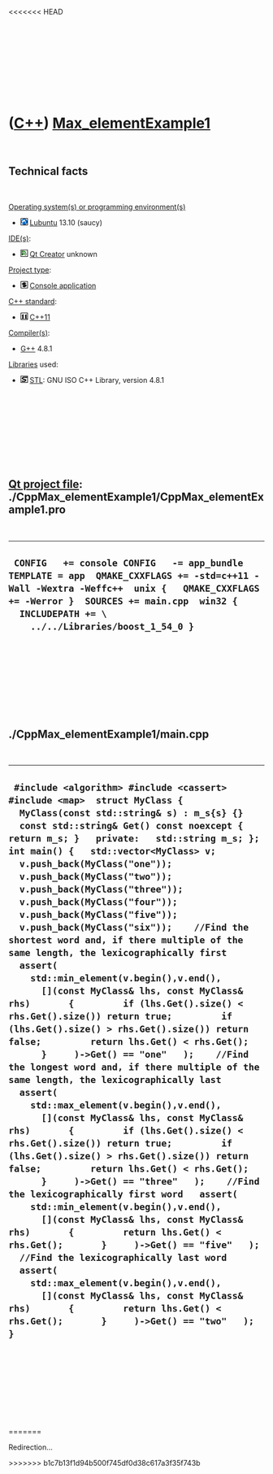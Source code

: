 &lt;&lt;&lt;&lt;&lt;&lt;&lt; HEAD

 

 

 

 

 

([C++](Cpp.md)) [Max\_elementExample1](CppMax_elementExample1.md)
===================================================================

 

Technical facts
---------------

 

[Operating system(s) or programming environment(s)](CppOs.md)

-   ![Lubuntu](PicLubuntu.png) [Lubuntu](CppLubuntu.md) 13.10 (saucy)

[IDE(s)](CppIde.md):

-   ![Qt Creator](PicQtCreator.png) [Qt Creator](CppQtCreator.md)
    unknown

[Project type](CppQtProjectType.md):

-   ![console](PicConsole.png) [Console
    application](CppConsoleApplication.md)

[C++ standard](CppStandard.md):

-   ![C++11](PicCpp11.png) [C++11](Cpp11.md)

[Compiler(s)](CppCompiler.md):

-   [G++](CppGpp.md) 4.8.1

[Libraries](CppLibrary.md) used:

-   ![STL](PicStl.png) [STL](CppStl.md): GNU ISO C++ Library, version
    4.8.1

 

 

 

 

 

[Qt project file](CppQtProjectFile.md): ./CppMax\_elementExample1/CppMax\_elementExample1.pro
----------------------------------------------------------------------------------------------

 

  ---------------------------------------------------------------------------------------------------------------------------------------------------------------------------------------------------------------------------------------------
  ` CONFIG   += console CONFIG   -= app_bundle TEMPLATE = app  QMAKE_CXXFLAGS += -std=c++11 -Wall -Wextra -Weffc++  unix {   QMAKE_CXXFLAGS += -Werror }  SOURCES += main.cpp  win32 {   INCLUDEPATH += \     ../../Libraries/boost_1_54_0 }`
  ---------------------------------------------------------------------------------------------------------------------------------------------------------------------------------------------------------------------------------------------

 

 

 

 

 

./CppMax\_elementExample1/main.cpp
----------------------------------

 

  -------------------------------------------------------------------------------------------------------------------------------------------------------------------------------------------------------------------------------------------------------------------------------------------------------------------------------------------------------------------------------------------------------------------------------------------------------------------------------------------------------------------------------------------------------------------------------------------------------------------------------------------------------------------------------------------------------------------------------------------------------------------------------------------------------------------------------------------------------------------------------------------------------------------------------------------------------------------------------------------------------------------------------------------------------------------------------------------------------------------------------------------------------------------------------------------------------------------------------------------------------------------------------------------------------------------------------------------------------------------------------------------------------------------------------------------------------------------------------------------------------------------------------------------------------------------------------------------------------------------------------------------------------------------------------------------------------------------------------------------------------------------
  ` #include <algorithm> #include <cassert> #include <map>  struct MyClass {   MyClass(const std::string& s) : m_s{s} {}   const std::string& Get() const noexcept { return m_s; }   private:   std::string m_s; };  int main() {   std::vector<MyClass> v;   v.push_back(MyClass("one"));   v.push_back(MyClass("two"));   v.push_back(MyClass("three"));   v.push_back(MyClass("four"));   v.push_back(MyClass("five"));   v.push_back(MyClass("six"));    //Find the shortest word and, if there multiple of the same length, the lexicographically first   assert(     std::min_element(v.begin(),v.end(),       [](const MyClass& lhs, const MyClass& rhs)       {         if (lhs.Get().size() < rhs.Get().size()) return true;         if (lhs.Get().size() > rhs.Get().size()) return false;         return lhs.Get() < rhs.Get();       }     )->Get() == "one"   );    //Find the longest word and, if there multiple of the same length, the lexicographically last   assert(     std::max_element(v.begin(),v.end(),       [](const MyClass& lhs, const MyClass& rhs)       {         if (lhs.Get().size() < rhs.Get().size()) return true;         if (lhs.Get().size() > rhs.Get().size()) return false;         return lhs.Get() < rhs.Get();       }     )->Get() == "three"   );    //Find the lexicographically first word   assert(     std::min_element(v.begin(),v.end(),       [](const MyClass& lhs, const MyClass& rhs)       {         return lhs.Get() < rhs.Get();       }     )->Get() == "five"   );    //Find the lexicographically last word   assert(     std::max_element(v.begin(),v.end(),       [](const MyClass& lhs, const MyClass& rhs)       {         return lhs.Get() < rhs.Get();       }     )->Get() == "two"   );  }`
  -------------------------------------------------------------------------------------------------------------------------------------------------------------------------------------------------------------------------------------------------------------------------------------------------------------------------------------------------------------------------------------------------------------------------------------------------------------------------------------------------------------------------------------------------------------------------------------------------------------------------------------------------------------------------------------------------------------------------------------------------------------------------------------------------------------------------------------------------------------------------------------------------------------------------------------------------------------------------------------------------------------------------------------------------------------------------------------------------------------------------------------------------------------------------------------------------------------------------------------------------------------------------------------------------------------------------------------------------------------------------------------------------------------------------------------------------------------------------------------------------------------------------------------------------------------------------------------------------------------------------------------------------------------------------------------------------------------------------------------------------------------------

 

 

 

 

 

=======

Redirection...

&gt;&gt;&gt;&gt;&gt;&gt;&gt; b1c7b13f1d94b500f745df0d38c617a3f35f743b

 

